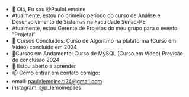 - 👋 Olá, Eu sou @PauloLemoine
- Atualmente, estou no primeiro período do curso de Análise e Desenvolvimento de Sistemas na Faculdade Senac-PE
- Atualmente, estou Gerente de Projetos do meu grupo para o evento "Projetaí"
- 🌱 Cursos Concluídos:
Curso de Algoritmo na plataforma (Curso em Vídeo) concluído em 2024
- 🌱Cursos em Andamento:
Curso de MySQL (Curso em Vídeo) Previsão de conclusão 2024
- 👀 Estou aberto a aprender
- 📫 Como entrar em contato comigo:
- email: paulolemoine.ti24@gmail.com
- instagram: @p_lemoinepaes

<!---
PauloLemoine/PauloLemoine is a ✨ special ✨ repository because its `README.md` (this file) appears on your GitHub profile.
You can click the Preview link to take a look at your changes.
--->
